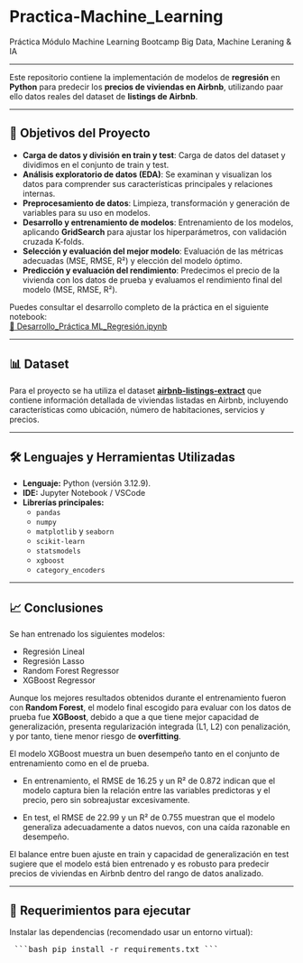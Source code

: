 # Practica-Machine_Learning
Práctica Módulo Machine Learning Bootcamp Big Data, Machine Leraning &amp; IA
___

Este repositorio contiene la implementación de modelos de **regresión** en **Python** para predecir los **precios de viviendas en Airbnb**, utilizando paar ello datos reales del dataset de **listings de Airbnb**.

---

## 🎯 Objetivos del Proyecto
- **Carga de datos y división en train y test**: Carga de datos del dataset y dividimos en el conjunto de train y test.
- **Análisis exploratorio de datos (EDA)**: Se examinan y visualizan los datos para comprender sus características principales y relaciones internas.    
- **Preprocesamiento de datos**: Limpieza, transformación y generación de variables para su uso en modelos.  
- **Desarrollo y entrenamiento de modelos**: Entrenamiento de los modelos, aplicando **GridSearch** para ajustar los hiperparámetros, con validación cruzada K-folds.
- **Selección y evaluación del mejor modelo**: Evaluación de las métricas adecuadas (MSE, RMSE, R²) y elección del modelo óptimo.
- **Predicción y evaluación del rendimiento**: Predecimos el precio de la vivienda con los datos de prueba y evaluamos el rendimiento final del modelo (MSE, RMSE, R²).

Puedes consultar el desarrollo completo de la práctica en el siguiente notebook:  
[📓 Desarrollo_Práctica ML_Regresión.ipynb](https://github.com/Leticia2512/Practica-Machine_Learning/blob/main/Desarrollo_Pra%CC%81ctica%20ML_Regresio%CC%81n.ipynb)

---

## 📊 Dataset
Para el proyecto se ha utiliza el dataset [**airbnb-listings-extract**](https://github.com/Leticia2512/Practica-Machine_Learning/blob/main/airbnb-listings-extract.csv.zip) que contiene información detallada de viviendas listadas en Airbnb, incluyendo características como ubicación, número de habitaciones, servicios y precios.

---

## 🛠️ Lenguajes y Herramientas Utilizadas
- **Lenguaje:** Python (versión 3.12.9).
- **IDE:** Jupyter Notebook / VSCode  
- **Librerías principales:**  
  - `pandas`  
  - `numpy`  
  - `matplotlib` y `seaborn`  
  - `scikit-learn`  
  - `statsmodels`  
  - `xgboost`  
  - `category_encoders`  

---

## 📈 Conclusiones
Se han entrenado los siguientes modelos:
  - Regresión Lineal  
  - Regresión Lasso  
  - Random Forest Regressor  
  - XGBoost Regressor
    
Aunque los mejores resultados obtenidos durante el entrenamiento fueron con **Random Forest**, el modelo final escogido para evaluar con los datos de prueba fue **XGBoost**, debido a que a que tiene mejor capacidad de generalización, presenta regularización integrada (L1, L2) con penalización, y por tanto, tiene menor riesgo de **overfitting**.

El modelo XGBoost muestra un buen desempeño tanto en el conjunto de entrenamiento como en el de prueba.

- En entrenamiento, el RMSE de 16.25 y un R² de 0.872 indican que el modelo captura bien la relación entre las variables predictoras y el precio, pero sin sobreajustar excesivamente.

- En test, el RMSE de 22.99 y un R² de 0.755 muestran que el modelo generaliza adecuadamente a datos nuevos, con una caída razonable en desempeño.

El balance entre buen ajuste en train y capacidad de generalización en test sugiere que el modelo está bien entrenado y es robusto para predecir precios de viviendas en Airbnb dentro del rango de datos analizado.
___

## 🚀 Requerimientos para ejecutar
  
Instalar las dependencias (recomendado usar un entorno virtual):
<pre> ```bash pip install -r requirements.txt ``` </pre>


